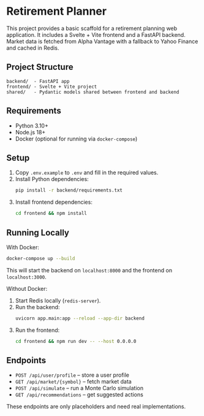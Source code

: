 # Retirement Planner

This project provides a basic scaffold for a retirement planning web application.
It includes a Svelte + Vite frontend and a FastAPI backend. Market data is
fetched from Alpha Vantage with a fallback to Yahoo Finance and cached in Redis.

## Project Structure

```
backend/  - FastAPI app
frontend/ - Svelte + Vite project
shared/   - Pydantic models shared between frontend and backend
```

## Requirements
- Python 3.10+
- Node.js 18+
- Docker (optional for running via `docker-compose`)

## Setup
1. Copy `.env.example` to `.env` and fill in the required values.
2. Install Python dependencies:
   ```bash
   pip install -r backend/requirements.txt
   ```
3. Install frontend dependencies:
   ```bash
   cd frontend && npm install
   ```

## Running Locally

With Docker:
```bash
docker-compose up --build
```
This will start the backend on `localhost:8000` and the frontend on `localhost:3000`.

Without Docker:
1. Start Redis locally (`redis-server`).
2. Run the backend:
   ```bash
   uvicorn app.main:app --reload --app-dir backend
   ```
3. Run the frontend:
   ```bash
   cd frontend && npm run dev -- --host 0.0.0.0
   ```

## Endpoints
- `POST /api/user/profile` – store a user profile
- `GET /api/market/{symbol}` – fetch market data
- `POST /api/simulate` – run a Monte Carlo simulation
- `GET /api/recommendations` – get suggested actions

These endpoints are only placeholders and need real implementations.
